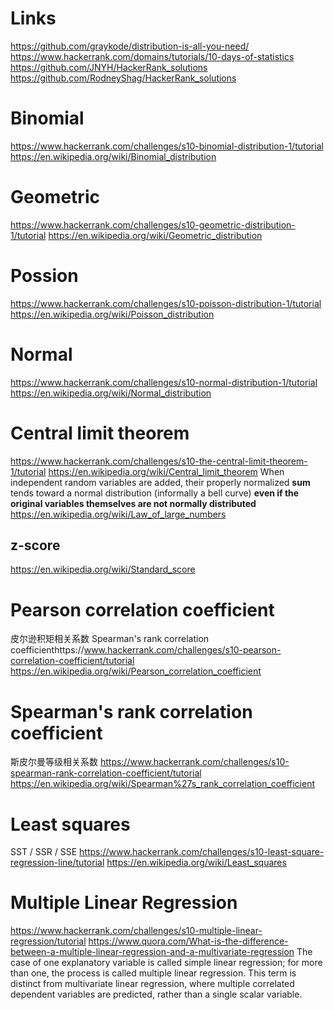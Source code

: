 # Links
https://github.com/graykode/distribution-is-all-you-need/
https://www.hackerrank.com/domains/tutorials/10-days-of-statistics
https://github.com/JNYH/HackerRank_solutions
https://github.com/RodneyShag/HackerRank_solutions


# Binomial
https://www.hackerrank.com/challenges/s10-binomial-distribution-1/tutorial
https://en.wikipedia.org/wiki/Binomial_distribution


# Geometric
https://www.hackerrank.com/challenges/s10-geometric-distribution-1/tutorial
https://en.wikipedia.org/wiki/Geometric_distribution


# Possion
https://www.hackerrank.com/challenges/s10-poisson-distribution-1/tutorial
https://en.wikipedia.org/wiki/Poisson_distribution


# Normal
https://www.hackerrank.com/challenges/s10-normal-distribution-1/tutorial
https://en.wikipedia.org/wiki/Normal_distribution


# Central limit theorem
https://www.hackerrank.com/challenges/s10-the-central-limit-theorem-1/tutorial
https://en.wikipedia.org/wiki/Central_limit_theorem
When independent random variables are added, their properly normalized **sum** tends toward a normal distribution (informally a bell curve) **even if the original variables themselves are not normally distributed**
https://en.wikipedia.org/wiki/Law_of_large_numbers

## z-score
https://en.wikipedia.org/wiki/Standard_score


# Pearson correlation coefficient
皮尔逊积矩相关系数
Spearman's rank correlation coefficienthttps://www.hackerrank.com/challenges/s10-pearson-correlation-coefficient/tutorial
https://en.wikipedia.org/wiki/Pearson_correlation_coefficient


# Spearman's rank correlation coefficient
斯皮尔曼等级相关系数
https://www.hackerrank.com/challenges/s10-spearman-rank-correlation-coefficient/tutorial
https://en.wikipedia.org/wiki/Spearman%27s_rank_correlation_coefficient


# Least squares
SST / SSR / SSE
https://www.hackerrank.com/challenges/s10-least-square-regression-line/tutorial
https://en.wikipedia.org/wiki/Least_squares


# Multiple Linear Regression
https://www.hackerrank.com/challenges/s10-multiple-linear-regression/tutorial
https://www.quora.com/What-is-the-difference-between-a-multiple-linear-regression-and-a-multivariate-regression
The case of one explanatory variable is called simple linear regression; for more than one, the process is called multiple linear regression.
This term is distinct from multivariate linear regression, where multiple correlated dependent variables are predicted, rather than a single scalar variable.
